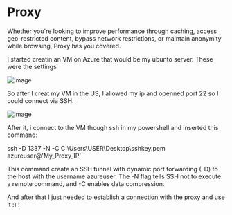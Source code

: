 # Proxy
Whether you're looking to improve performance through caching, access geo-restricted content, bypass network restrictions, or maintain anonymity while browsing, Proxy has you covered.

I started creatin an VM on Azure that would be my ubunto server. These were the settings

![image](https://github.com/ViniCatureba/Proxy/assets/85119844/9312c05e-5db4-4359-8aa6-65c8640e0ff5)

So after I creat my VM in the US, I allowed my ip and openned port 22 so I could connect via SSH.

![image](https://github.com/ViniCatureba/Proxy/assets/85119844/9b463227-7628-4016-82d0-ef1034af9972)

After it, i connect to the VM though ssh in my powershell and inserted this command:

ssh -D 1337 -N -C C:\Users\USER\Desktop\sshkey.pem azureuser@'My_Proxy_IP'

This command create an SSH tunnel with dynamic port forwarding (-D) to the host with the username azureuser. The -N flag tells SSH not to execute a remote command, and -C enables data compression.

And after that I just needed to establish a connection with the proxy and use it :) !


